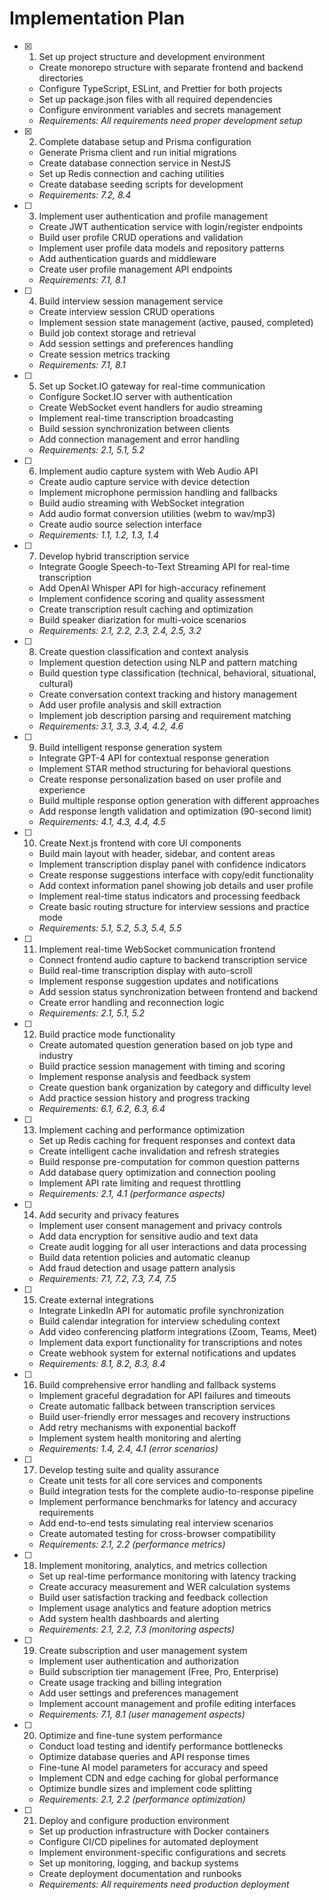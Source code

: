 # Implementation Plan

- [x] 1. Set up project structure and development environment
  - Create monorepo structure with separate frontend and backend directories
  - Configure TypeScript, ESLint, and Prettier for both projects
  - Set up package.json files with all required dependencies
  - Configure environment variables and secrets management
  - _Requirements: All requirements need proper development setup_

- [x] 2. Complete database setup and Prisma configuration

  - Generate Prisma client and run initial migrations
  - Create database connection service in NestJS
  - Set up Redis connection and caching utilities
  - Create database seeding scripts for development
  - _Requirements: 7.2, 8.4_

- [ ] 3. Implement user authentication and profile management
  - Create JWT authentication service with login/register endpoints
  - Build user profile CRUD operations and validation
  - Implement user profile data models and repository patterns
  - Add authentication guards and middleware
  - Create user profile management API endpoints
  - _Requirements: 7.1, 8.1_

- [ ] 4. Build interview session management service
  - Create interview session CRUD operations
  - Implement session state management (active, paused, completed)
  - Build job context storage and retrieval
  - Add session settings and preferences handling
  - Create session metrics tracking
  - _Requirements: 7.1, 8.1_

- [ ] 5. Set up Socket.IO gateway for real-time communication
  - Configure Socket.IO server with authentication
  - Create WebSocket event handlers for audio streaming
  - Implement real-time transcription broadcasting
  - Build session synchronization between clients
  - Add connection management and error handling
  - _Requirements: 2.1, 5.1, 5.2_

- [ ] 6. Implement audio capture system with Web Audio API
  - Create audio capture service with device detection
  - Implement microphone permission handling and fallbacks
  - Build audio streaming with WebSocket integration
  - Add audio format conversion utilities (webm to wav/mp3)
  - Create audio source selection interface
  - _Requirements: 1.1, 1.2, 1.3, 1.4_

- [ ] 7. Develop hybrid transcription service
  - Integrate Google Speech-to-Text Streaming API for real-time transcription
  - Add OpenAI Whisper API for high-accuracy refinement
  - Implement confidence scoring and quality assessment
  - Create transcription result caching and optimization
  - Build speaker diarization for multi-voice scenarios
  - _Requirements: 2.1, 2.2, 2.3, 2.4, 2.5, 3.2_

- [ ] 8. Create question classification and context analysis
  - Implement question detection using NLP and pattern matching
  - Build question type classification (technical, behavioral, situational, cultural)
  - Create conversation context tracking and history management
  - Add user profile analysis and skill extraction
  - Implement job description parsing and requirement matching
  - _Requirements: 3.1, 3.3, 3.4, 4.2, 4.6_

- [ ] 9. Build intelligent response generation system
  - Integrate GPT-4 API for contextual response generation
  - Implement STAR method structuring for behavioral questions
  - Create response personalization based on user profile and experience
  - Build multiple response option generation with different approaches
  - Add response length validation and optimization (90-second limit)
  - _Requirements: 4.1, 4.3, 4.4, 4.5_

- [ ] 10. Create Next.js frontend with core UI components
  - Build main layout with header, sidebar, and content areas
  - Implement transcription display panel with confidence indicators
  - Create response suggestions interface with copy/edit functionality
  - Add context information panel showing job details and user profile
  - Implement real-time status indicators and processing feedback
  - Create basic routing structure for interview sessions and practice mode
  - _Requirements: 5.1, 5.2, 5.3, 5.4, 5.5_

- [ ] 11. Implement real-time WebSocket communication frontend
  - Connect frontend audio capture to backend transcription service
  - Build real-time transcription display with auto-scroll
  - Implement response suggestion updates and notifications
  - Add session status synchronization between frontend and backend
  - Create error handling and reconnection logic
  - _Requirements: 2.1, 5.1, 5.2_

- [ ] 12. Build practice mode functionality
  - Create automated question generation based on job type and industry
  - Build practice session management with timing and scoring
  - Implement response analysis and feedback system
  - Create question bank organization by category and difficulty level
  - Add practice session history and progress tracking
  - _Requirements: 6.1, 6.2, 6.3, 6.4_

- [ ] 13. Implement caching and performance optimization
  - Set up Redis caching for frequent responses and context data
  - Create intelligent cache invalidation and refresh strategies
  - Build response pre-computation for common question patterns
  - Add database query optimization and connection pooling
  - Implement API rate limiting and request throttling
  - _Requirements: 2.1, 4.1 (performance aspects)_

- [ ] 14. Add security and privacy features
  - Implement user consent management and privacy controls
  - Add data encryption for sensitive audio and text data
  - Create audit logging for all user interactions and data processing
  - Build data retention policies and automatic cleanup
  - Add fraud detection and usage pattern analysis
  - _Requirements: 7.1, 7.2, 7.3, 7.4, 7.5_

- [ ] 15. Create external integrations
  - Integrate LinkedIn API for automatic profile synchronization
  - Build calendar integration for interview scheduling context
  - Add video conferencing platform integrations (Zoom, Teams, Meet)
  - Implement data export functionality for transcriptions and notes
  - Create webhook system for external notifications and updates
  - _Requirements: 8.1, 8.2, 8.3, 8.4_

- [ ] 16. Build comprehensive error handling and fallback systems
  - Implement graceful degradation for API failures and timeouts
  - Create automatic fallback between transcription services
  - Build user-friendly error messages and recovery instructions
  - Add retry mechanisms with exponential backoff
  - Implement system health monitoring and alerting
  - _Requirements: 1.4, 2.4, 4.1 (error scenarios)_

- [ ] 17. Develop testing suite and quality assurance
  - Create unit tests for all core services and components
  - Build integration tests for the complete audio-to-response pipeline
  - Implement performance benchmarks for latency and accuracy requirements
  - Add end-to-end tests simulating real interview scenarios
  - Create automated testing for cross-browser compatibility
  - _Requirements: 2.1, 2.2 (performance metrics)_

- [ ] 18. Implement monitoring, analytics, and metrics collection
  - Set up real-time performance monitoring with latency tracking
  - Create accuracy measurement and WER calculation systems
  - Build user satisfaction tracking and feedback collection
  - Implement usage analytics and feature adoption metrics
  - Add system health dashboards and alerting
  - _Requirements: 2.1, 2.2, 7.3 (monitoring aspects)_

- [ ] 19. Create subscription and user management system
  - Implement user authentication and authorization
  - Build subscription tier management (Free, Pro, Enterprise)
  - Create usage tracking and billing integration
  - Add user settings and preferences management
  - Implement account management and profile editing interfaces
  - _Requirements: 7.1, 8.1 (user management aspects)_

- [ ] 20. Optimize and fine-tune system performance
  - Conduct load testing and identify performance bottlenecks
  - Optimize database queries and API response times
  - Fine-tune AI model parameters for accuracy and speed
  - Implement CDN and edge caching for global performance
  - Optimize bundle sizes and implement code splitting
  - _Requirements: 2.1, 2.2 (performance optimization)_

- [ ] 21. Deploy and configure production environment
  - Set up production infrastructure with Docker containers
  - Configure CI/CD pipelines for automated deployment
  - Implement environment-specific configurations and secrets
  - Set up monitoring, logging, and backup systems
  - Create deployment documentation and runbooks
  - _Requirements: All requirements need production deployment_
